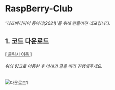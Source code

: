 # RaspBerry-Club

###### '라즈베리파이 동아리(2021)'를 위해 만들어진 레포입니다.

## 1. 코드 다운로드

[[ 클릭시 이동 ]](https://github.com/8BookIt8/RaspBerry-Club)

###### 위의 링크로 이동한 후 아래의 글을 따라 진행해주세요.

![다운로드1](https://user-images.githubusercontent.com/83459153/121503434-082d1780-ca1c-11eb-8886-408ab2a4320e.png)
